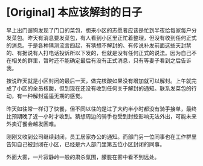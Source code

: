 # [Original] 本应该解封的日子


早上出门遛狗发现了门口的菜包，想来小区的志愿者应该是忙到半夜给每家每户分发菜包。昨天有消息要发菜包，有人看到小区里正忙着整理，但没有收到任何正式的消息。于是各种猜测流言四起，有猜想不解封的、有传说补发前面这些天封禁的、有据说有人打电话投诉所以下发的，但就是没有任何正式的说法。因为自己不在相关的群里，暂时还不能确定最后有没有正式消息，只有等妻子看到之后告诉我。

按说昨天就是小区封闭的最后一天，做完核酸如果没有增加就可以解封。上午就完成了小区的全员核酸，但到现在还没有收到任何关于解封的通知。联系发菜包的行动，有一种解封遥遥无期的感觉。

昨天如往常一样订了快餐，但不同以往的是过了大约半小时都没有骑手接单，最终比预期晚了近一小时才收到。猜想周边的骑手也受到封控影响无法外出，可能未来外卖订餐会越发困难。

刚刚又收到公司继续封闭，员工居家办公的通知。而部门另一位同事也在工作群里告知自己被封闭在小区，已经是六人部门里第五位小区封闭的同事。

外面大雾，一片寂静岭一般的肃杀氛围，朦胧在雾中看不到远处。
